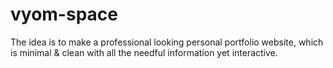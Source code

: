 # vyom-space
The idea is to make a professional looking personal portfolio website, which is minimal &amp; clean with all the needful information yet interactive.
